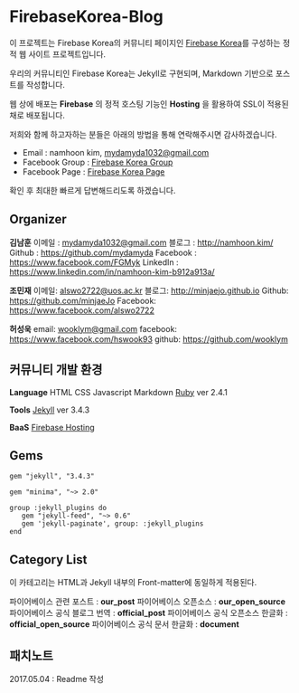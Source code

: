 # FirebaseKorea-Blog

이 프로젝트는 Firebase Korea의 커뮤니티 페이지인 [Firebase Korea](https://firebasekorea.io/)를 구성하는 정적 웹 사이트 프로젝트입니다.

우리의 커뮤니티인 Firebase Korea는 Jekyll로 구현되며, Markdown 기반으로 포스트를 작성합니다.

웹 상에 배포는 **Firebase** 의 정적 호스팅 기능인 **Hosting** 을 활용하여 SSL이 적용된 채로 배포됩니다.

저희와 함께 하고자하는 분들은 아래의 방법을 통해 연락해주시면 감사하겠습니다.

* Email : namhoon kim, mydamyda1032@gmail.com
* Facebook Group : [Firebase Korea Group](https://www.facebook.com/groups/firebasekorea.io)
* Facebook Page : [Firebase Korea Page](https://www.facebook.com/FirebaseKorea)

확인 후 최대한 빠르게 답변해드리도록 하겠습니다.

## Organizer

**김남훈**
이메일 : mydamyda1032@gmail.com
블로그 : http://namhoon.kim/
Github : https://github.com/mydamyda
Facebook : https://www.facebook.com/FGMyk
LinkedIn : https://www.linkedin.com/in/namhoon-kim-b912a913a/

**조민재**
이메일: alswo2722@uos.ac.kr
블로그: http://minjaejo.github.io
Github: https://github.com/minjaeJo
Facebook: https://www.facebook.com/alswo2722

**허성욱**
email: wooklym@gmail.com
facebook: https://www.facebook.com/hswook93
github: https://github.com/wooklym

## 커뮤니티 개발 환경
**Language**
HTML
CSS
Javascript
Markdown
[Ruby](https://www.ruby-lang.org/en/)  ver 2.4.1

**Tools**
[Jekyll](https://jekyllrb.com/) ver 3.4.3

**BaaS**
[Firebase Hosting](https://firebase.google.com/)

## Gems
```{ruby id:"j2ad9jtg"}
gem "jekyll", "3.4.3"

gem "minima", "~> 2.0"

group :jekyll_plugins do
   gem "jekyll-feed", "~> 0.6"
   gem 'jekyll-paginate', group: :jekyll_plugins
end
```
## Category List
이 카테고리는 HTML과 Jekyll 내부의 Front-matter에 동일하게 적용된다.

파이어베이스 관련 포스트 : **our_post**
파이어베이스 오픈소스 : **our_open_source**
파이어베이스 공식 블로그 번역 : **official_post**
파이어베이스 공식 오픈소스 한글화 : **official_open_source**
파이어베이스 공식 문서 한글화 : **document**

## 패치노트
2017.05.04 : Readme 작성

